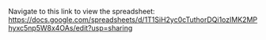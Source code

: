 Navigate to this link to view the spreadsheet:
https://docs.google.com/spreadsheets/d/1T1SiH2yc0cTuthorDQi1ozIMK2MPhyxc5np5W8x4OAs/edit?usp=sharing
